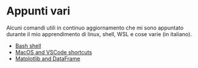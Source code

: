 # Appunti vari
Alcuni comandi utili in continuo aggiornamento che mi sono appuntato durante il mio apprendimento di linux, shell, WSL e cose varie (in italiano).

* [Bash shell](shell.md)
* [MacOS and VSCode shortcuts](shortcuts-mac-vscode.md)
* [Matplotlib and DataFrame](matplotlib.md)
